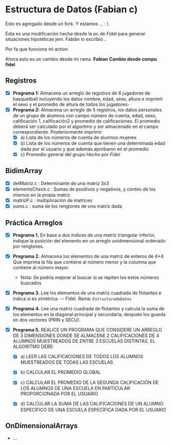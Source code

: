 # Estructura de Datos (Fabian c)


Esto es agregado desde un fork. Y estamos ... : )

Esta es una modificación hecha desde la pc de Fidel para generar situaciones hipotéticas jem. Fabián lo escribió
..

Por fa que funcione mi action 

Ahora esto es un cambio desde mi rama. **Fabian** **Cambio desde compu fidel**

## Registros
- [x] **Programa 1:** Almacena un arreglo de registros de 6 jugadores de basquetball incluyendo los datos nombre, edad, sexo, altura e imprimir el sexo y el promedio de altura de todos los jugadores-
- [x] **Programa 2:** Almacena un arreglo de 5 registros, los datos personales de un grupo de alumnos con campo número de cuenta, edad, sexo, calificación 1, calificación2 y promedio de calificaciones. El promedio deberá ser calculado por el algoritmo y ser almacenado en el campo correspondiente. Posteriormente imprimir:
    - [x] a) Lista de los números de cuenta de alumnos mujeres 
    - [x] b) Lista de los números de cuenta que tienen una determinada edad dada por el usuario y que además aprobaron en el promedio
    - [x] c) Promedio general del grupo
    *Hecho por Fidel*

## BidimArray
- [x] detMatriz.c : Determinante de una matriz 3x3
- [x] elementsCheck.c : Sumas de positivos y negativos, y conteo de los mismos en la propia matriz
- [x] matrizP.c : multiplicación de matrices
- [x] sums.c : suma de los renglones de una matriz dada

## Práctica Arreglos
- [x] **Programa 1.** En base a dos índices de una matriz triangular inferior, indique la posición del elemento en un arreglo unidimensional ordenado por renglones.
- [x] **Programa 2.** Almacena los elementos de una matriz de enteros de 4*4. Que imprima la fila que contiene al número menor y la columna que contiene al número mayor.
    - Nota: Se podría mejorar al buscar si se repiten los estos números buscados
- [x] **Programa 3.** Lee los elementos de una matriz cuadrada de flotantes e indica si es simétrica. -- Fidel. Rama: `EstructuradeDatos`

- [x] **Programa 4.** Lee una matriz cuadrada de flotantes y calcula la suma de los elementos en la diagonal principal y secundaria, después los guarda en dos vectores (PRIN y SECU).
- [x] **Programa 5.** REALICE UN PROGRAMA QUE CONSIDERE UN ARREGLO DE 3 DIMENSIONES DONDE SE ALMACENE 2 CALIFICACIONES DE 4 ALUMNOS MUESTREADOS DE ENTRE 3 ESCUELAS DISTINTAS. EL ALGORITMO DEBE:
	- [x] a) LEER LAS CALIFICACIONES DE TODOS LOS ALUMNOS MUESTREADOS DE TODAS LAS ESCUELAS 
	- [x] b) CALCULAR EL PROMEDIO GLOBAL
	- [x] c) CALCULAR EL PROMEDIO DE LA SEGUNDA CALIFICACIÓN DE LOS ALUMNOS DE UNA ESCUELA EN PARTICULAR PROPORCIONADA POR EL USUARIO
	- [x] d) CALCULAR LA SUMA DE LAS CALIFICACIONES DE UN ALUMNO ESPECÍFICO DE UNA ESCUELA ESPECÍFICA DADA POR EL USUARIO



## OnDimensionalArrays
 - ...